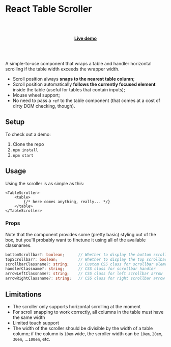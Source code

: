 # React Table Scroller

<br/>
<br/>
<p align="center">
  <a href="https://codesandbox.io/embed/react-table-scroller-w387o?fontsize=14&view=preview"><b>Live demo</b></a>
</p>
<br/>
<br/>

A simple-to-use component that wraps a table and handler horizontal scrolling if the table width exceeds the wrapper width.

* Scroll position always **snaps to the nearest table column**;
* Scroll position automatically **follows the currently focused element** inside the table (useful for tables that contain inputs);
* Mouse wheel support;
* No need to pass a `ref` to the table component (that comes at a cost of dirty DOM checking, though).

## Setup

To check out a demo:

1. Clone the repo
2. `npm install`
3. `npm start`

## Usage

Using the scroller is as simple as this:

```tsx
<TableScroller>
    <table>
        {/* here comes anything, really... */}
    </table>
</TableScroller>
```

### Props

Note that the component provides some (pretty basic) styling out of the box, but you'll probably want to finetune it using all of the available
classnames.

```typescript
bottomScrollbar?: boolean;      // Whether to display the bottom scrollbar; default: `true`
topScrollbar?: boolean;         // Whether to display the top scrollbar; default: `true`
scrollbarClassname?: string;    // Custom CSS class for scrollbar element
handlerClassname?: string;      // CSS class for scrollbar handler
arrowLeftClassname?: string;    // CSS class for left scrollbar arrow
arrowRightClassname?: string;   // CSS class for right scrollbar arrow
```

## Limitations

* The scroller only supports horizontal scrolling at the moment
* For scroll snapping to work correctly, all columns in the table must have the same width
* Limited touch support
* The width of the scroller should be divisible by the width of a table column; if the column is `10em` wide, the scroller width can be `10em`, `20em`, `30em`, ...`100em`, etc.
